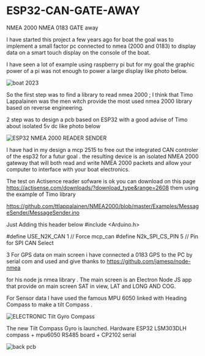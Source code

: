# ESP32-CAN-GATE-AWAY
NMEA 2000 NMEA 0183 GATE away

I have started this project a few years ago for boat the goal was to implement a small factor pc connected to nmea (2000 and 0183) to display data on a smart touch  display on the console of the boat.

I have seen a lot of example using raspberry pi but for my goal the graphic power of a pi was not enough to power a large display like photo below.

![boat 2023](https://user-images.githubusercontent.com/41333143/217280431-9ed467c4-3f9a-4ce4-accd-00c1c4b01b3c.png)

So the first step  was to find a library to read nmea 2000 ; I think that Timo Lappalainen was the men witch provide the most used nmea 2000 library based on reverse engineering.

2 step was to design a pcb based on ESP32 with a good advise of Timo about isolated 5v dc like photo below

![ESP32 NMEA 2000 READER SENDER](https://user-images.githubusercontent.com/41333143/217289512-3714985d-d79b-4abf-a835-e54730c2ac6e.jpg)

I have had in my design a mcp 2515 to free out the integrated CAN controler of the esp32 for a futur goal . the resulting device is an isolated NMEA 2000 gateway that will both read and write NMEA 2000 packets and allow your computer to interface with your boat electronics.

The test on Actisence reader sofware is ok you can download on this page https://actisense.com/downloads/?download_type&range=2608 them using the example of Timo library

https://github.com/ttlappalainen/NMEA2000/blob/master/Examples/MessageSender/MessageSender.ino

Just Adding this header below #include <Arduino.h>

#define USE_N2K_CAN 1 // Force mcp_can
#define N2k_SPI_CS_PIN 5 // Pin for SPI CAN Select

3 For GPS data on main screen i have connected  a 0183 GPS to the PC by serial com and used and give thanks to https://github.com/jamesp/node-nmea

for his node js nmea library . The main screen is an Electron Node JS app that provide  on main screen SAT in view, LAT and LONG AND COG.

For Sensor data I have used the famous MPU 6050 linked with Heading Compass to make a tilt Compass .



![ELECTRONIC Tilt Gyro Compass](https://github.com/MaxESP/ESP32-CAN-GATE-AWAY/assets/41333143/a4d379c6-4a95-4f7a-9324-8442a2d0151d)

The new Tilt Compass Gyro is launched.
Hardware
ESP32
LSM303DLH compass + mpu6050
RS485  board + CP2102 serial

![back pcb](https://github.com/MaxESP/ESP32-CAN-GATE-AWAY/assets/41333143/76101a8e-e447-40bf-9596-0d4b6ae38cae)




